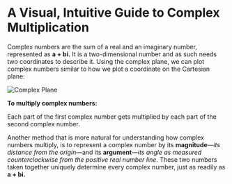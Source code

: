 
# A Visual, Intuitive Guide to Complex Multiplication

Complex numbers are the sum of a real and an imaginary number, represented as **a + bi.** It is a two-dimensional number and as such needs two coordinates to describe it. Using the complex plane, we can plot complex numbers similar to how we plot a coordinate on the Cartesian plane:

![Complex Plane](https://upload.wikimedia.org/wikipedia/commons/thumb/5/50/A_plus_bi.svg/2000px-A_plus_bi.svg.png)


**To multiply complex numbers:**

Each part of the first complex number gets multiplied by each part of the second complex number. 

Another method that is more natural for understanding how complex numbers multiply, is to represent a complex number by its **magnitude**—*its distance from the origin*—and its **argument**—*its angle as measured counterclockwise from the positive real number line.* These two numbers taken together uniquely determine every complex number, just as readily as **a + bi.**
